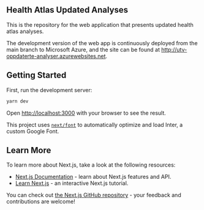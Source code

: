 ## Health Atlas Updated Analyses

This is the repository for the web application that presents updated health atlas analyses.

The development version of the web app is continuously deployed from the main branch to Microsoft Azure, and the site can be found at http://utv-oppdaterte-analyser.azurewebsites.net.

## Getting Started

First, run the development server:

```bash
yarn dev
```

Open [http://localhost:3000](http://localhost:3000) with your browser to see the result.


This project uses [`next/font`](https://nextjs.org/docs/basic-features/font-optimization) to automatically optimize and load Inter, a custom Google Font.

## Learn More

To learn more about Next.js, take a look at the following resources:

- [Next.js Documentation](https://nextjs.org/docs) - learn about Next.js features and API.
- [Learn Next.js](https://nextjs.org/learn) - an interactive Next.js tutorial.

You can check out [the Next.js GitHub repository](https://github.com/vercel/next.js/) - your feedback and contributions are welcome!
